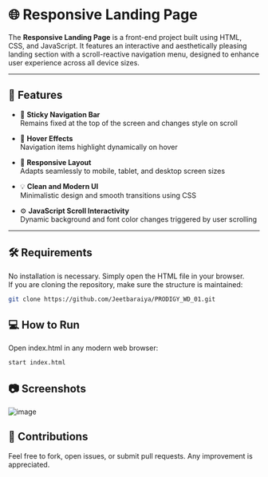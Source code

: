 # 🌐 Responsive Landing Page

The **Responsive Landing Page** is a front-end project built using HTML, CSS, and JavaScript. It features an interactive and aesthetically pleasing landing section with a scroll-reactive navigation menu, designed to enhance user experience across all device sizes.

---

## 🚀 Features

- 🧭 **Sticky Navigation Bar**  
  Remains fixed at the top of the screen and changes style on scroll

- 🎨 **Hover Effects**  
  Navigation items highlight dynamically on hover

- 📱 **Responsive Layout**  
  Adapts seamlessly to mobile, tablet, and desktop screen sizes

- 💡 **Clean and Modern UI**  
  Minimalistic design and smooth transitions using CSS

- ⚙️ **JavaScript Scroll Interactivity**  
  Dynamic background and font color changes triggered by user scrolling

---

## 🛠️ Requirements

No installation is necessary. Simply open the HTML file in your browser.  
If you are cloning the repository, make sure the structure is maintained:

```bash
git clone https://github.com/Jeetbaraiya/PRODIGY_WD_01.git
```

## 💻 How to Run


Open index.html in any modern web browser:
```bash
start index.html
```

## 📷 Screenshots

![image](https://github.com/user-attachments/assets/418dd943-e46f-4be1-8879-74c2098ba04c)




## 🤝 Contributions

Feel free to fork, open issues, or submit pull requests. Any improvement is appreciated.
